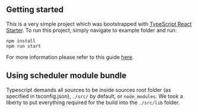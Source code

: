 ## Getting started

This is a very simple project which was bootstrapped with [TypeScript React Starter](https://github.com/Microsoft/TypeScript-React-Starter#typescript-react-starter).
To run this project, simply navigate to example folder and run:

```
npm install
npm run start
```

For more information please refer to this guide [here](https://github.com/facebookincubator/create-react-app/blob/master/packages/react-scripts/template/README.md).

## Using scheduler module bundle

Typescript demands all sources to be inside sources root folder (as specified
in tsconfig.json), `./src/` by default, or `node_modules`. We took a liberty
to put everything required for the build into the `./src/lib` folder.
